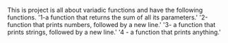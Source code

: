 This is project is all about variadic functions and have the following functions.
'1-a function that returns the sum of all its parameters.'
'2-function that prints numbers, followed by a new line.'
'3- a function that prints strings, followed by a new line.'
'4 - a function that prints anything.'

